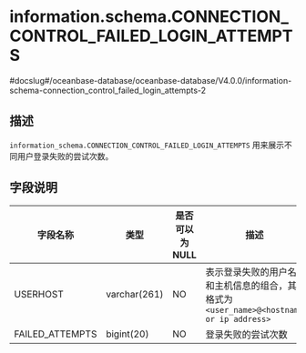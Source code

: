 information.schema.CONNECTION_CONTROL_FAILED_LOGIN_ATTEMPTS 
================================================================================
#docslug#/oceanbase-database/oceanbase-database/V4.0.0/information-schema-connection_control_failed_login_attempts-2


描述 
--------------------

`information_schema.CONNECTION_CONTROL_FAILED_LOGIN_ATTEMPTS` 用来展示不同用户登录失败的尝试次数。

字段说明 
----------------------



|    **字段名称**     |    **类型**    | **是否可以为 NULL** |                             **描述**                             |
|-----------------|--------------|----------------|----------------------------------------------------------------|
| USERHOST        | varchar(261) | NO             | 表示登录失败的用户名和主机信息的组合，其格式为 `<user_name>@<hostname or ip address>` |
| FAILED_ATTEMPTS | bigint(20)   | NO             | 登录失败的尝试次数                                                      |



